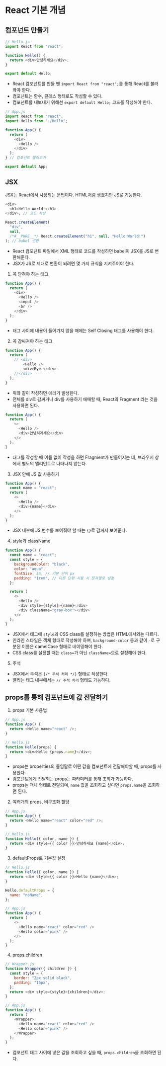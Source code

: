 # React 기본 개념

## 컴포넌트 만들기

```js
// Hello.js
import React from "react";

function Hello() {
  return <div>안녕하세요</div>;
}

export default Hello;
```

- React 컴포넌트를 만들 땐 `import React from "react";`를 통해 React를 불러와야 한다.
- 컴포넌트는 함수, 클래스 형태로도 작성할 수 있다.
- 컴포넌트를 내보내기 위해선 `export default Hello;` 코드를 작성해야 한다.

```js
// App.js
import React from "react";
import Hello from "./Hello";

function App() {
  return (
    <div>
      <Hello />
    </div>
  );
} // 컴포넌트 불러오기

export default App;
```

## JSX

JSX는 React에서 사용되는 문법이다. HTML처럼 생겼지만 JS로 기능한다.

```js
<div>
  <h1>Hello World!</h1>
</div>; // 코드 작성

React.createElement(
  "div",
  null,
  /*#__PURE__*/ React.createElement("h1", null, "Hello World!")
); // babel 변환
```

- React 컴포넌트 파일에서 XML 형태로 코드를 작성하면 babel이 JSX를 JS로 변환해준다.
- JSX가 JS로 제대로 변환이 되려면 몇 가지 규칙을 지켜주어야 한다.

1. 꼭 닫혀야 하는 태그

```js
function App() {
  return (
    <div>
      <Hello />
      <input />
      <br />
    </div>
  );
}
```

- 태그 사이에 내용이 들어가지 않을 때에는 Self Closing 태그를 사용해야 한다.

2. 꼭 감싸져야 하는 태그

```js
function App() {
  return (
    // <div>
        <Hello />
        <div>Bye.</div>
    //</div>
  );
}
```

- 위와 같이 작성하면 에러가 발생한다.
- 전체를 div로 감싸거나 div를 사용하기 애매할 때, React의 Fragment 라는 것을 사용하면 된다.

```js
function App() {
  return (
    <>
      <Hello />
      <div>안녕히계세요</div>
    </>
  );
}
```

- 태그를 작성할 때 이름 없이 작성을 하면 Fragment가 만들어지는 데, 브라우저 상에서 별도의 엘리먼트로 나타나지 않는다.

3. JSX 안에 JS 값 사용하기

```js
function App() {
  const name = "react";
  return (
    <>
      <Hello />
      <div>{name}</div>
    </>
  );
}
```

- JSX 내부에 JS 변수를 보여줘야 할 때는 `{}`로 감싸서 보여준다.

4. style과 className

```js
function App() {
  const name = "react";
  const style = {
    backgroundColor: "black",
    color: "aqua",
    fontSize: 24, // 기본 단위 px
    padding: "1rem", // 다른 단위 사용 시 문자열로 설정
  };

  return (
    <>
      <Hello />
      <div style={style}>{name}</div>
      <div className="gray-box"></div>
    </>
  );
}
```

- JSX에서 태그에 `style`과 CSS class를 설정하는 방법은 HTML에서와는 다르다.
- 인라인 스타일은 객체 형태로 작성해야 하며, `background-color` 등과 같이 `-`로 구분된 이름은 camelCase 형태로 네이밍해야 한다.
- CSS class를 설정할 때는 `class=`가 아닌 `className=`으로 설정해야 한다.

5. 주석

- JSX에서 주석은 `{/* 주석 처리 */}` 형태로 작성한다.
- 열리는 태그 내부에서는 `// 주석 처리` 형태도 가능하다.

## props를 통해 컴포넌트에 값 전달하기

1. props 기본 사용법

```js
// App.js
function App() {
  return <Hello name="react" />;
}

// Hello.js
function Hello(props) {
  return <div>Hello {props.name}</div>;
}
```

- props는 properties의 줄임말로 어떤 값을 컴포넌트에 전달해야할 때, props를 사용한다.
- 컴포넌트에게 전달되는 props는 파라미터를 통해 조회가 가능하다.
- props는 객체 형태로 전달되며, `name` 값을 조회하고 싶다면 `props.name`을 조회하면 된다.

2. 여러개의 props, 비구조화 할당

```js
// App.js
function App() {
  return <Hello name="react" color="red" />;
}

// Hello.js
function Hello({ color, name }) {
  return <div style={{ color }}>안녕하세요 {name}</div>;
}
```

3. defaultProps로 기본값 설정

```js
// Hello.js
function Hello({ color, name }) {
  return <div style={{ color }}>Hello {name}</div>;
}

Hello.defaultProps = {
  name: "noName",
};

// App.js
function App() {
  return (
    <>
      <Hello name="react" color="red" />
      <Hello color="pink" />
    </>
  );
}
```

4. props.children

```js
// Wrapper.js
function Wrapper({ children }) {
  const style = {
    border: "2px solid black",
    padding: "16px",
  };
  return <div style={style}>{children}</div>;
}

// App.js
function App() {
  return (
    <Wrapper>
      <Hello name="react" color="red" />
      <Hello color="pink" />
    </Wrapper>
  );
}
```

- 컴포넌트 태그 사이에 넣은 값을 조회하고 싶을 때, `props.children`을 조회하면 된다.
